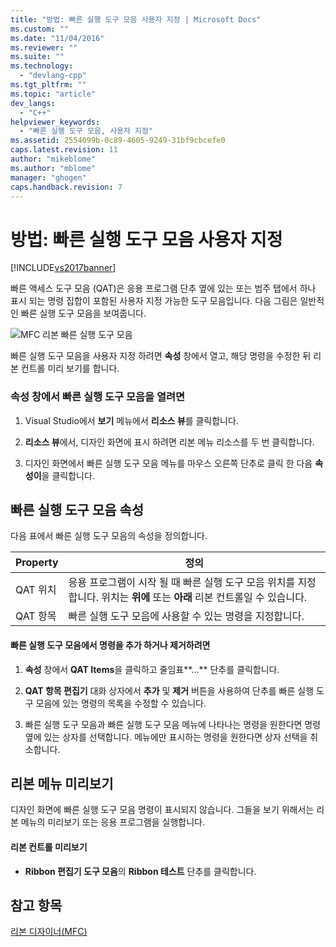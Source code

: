 ```yaml
---
title: "방법: 빠른 실행 도구 모음 사용자 지정 | Microsoft Docs"
ms.custom: ""
ms.date: "11/04/2016"
ms.reviewer: ""
ms.suite: ""
ms.technology: 
  - "devlang-cpp"
ms.tgt_pltfrm: ""
ms.topic: "article"
dev_langs: 
  - "C++"
helpviewer_keywords: 
  - "빠른 실행 도구 모음, 사용자 지정"
ms.assetid: 2554099b-0c89-4605-9249-31bf9cbcefe0
caps.latest.revision: 11
author: "mikeblome"
ms.author: "mblome"
manager: "ghogen"
caps.handback.revision: 7
---
```

# 방법: 빠른 실행 도구 모음 사용자 지정
[!INCLUDE[vs2017banner](../assembler/inline/includes/vs2017banner.md)]

빠른 액세스 도구 모음 \(QAT\)은 응용 프로그램 단추 옆에 있는 또는 범주 탭에서 하나 표시 되는 명령 집합이 포함된 사용자 지정 가능한 도구 모음입니다.  다음 그림은 일반적인 빠른 실행 도구 모음을 보여줍니다.  
  
 ![MFC 리본 빠른 실행 도구 모음](../mfc/media/quick_access_toolbar.png "Quick\_Access\_Toolbar")  
  
 빠른 실행 도구 모음을 사용자 지정 하려면  **속성** 창에서 열고, 해당 명령을 수정한 뒤 리본 컨트롤 미리 보기를 합니다.  
  
### 속성 창에서 빠른 실행 도구 모음을 열려면  
  
1.  Visual Studio에서  **보기** 메뉴에서 **리소스 뷰**를 클릭합니다.  
  
2.  **리소스 뷰**에서, 디자인 화면에 표시 하려면 리본 메뉴 리소스를 두 번 클릭합니다.  
  
3.  디자인 화면에서 빠른 실행 도구 모음 메뉴를 마우스 오른쪽 단추로 클릭 한 다음  **속성이**을 클릭합니다.  
  
## 빠른 실행 도구 모음 속성  
 다음 표에서 빠른 실행 도구 모음의 속성을 정의합니다.  
  
|Property|정의|  
|--------------|--------|  
|QAT 위치|응용 프로그램이 시작 될 때 빠른 실행 도구 모음 위치를 지정합니다.  위치는 **위에** 또는  **아래** 리본 컨트롤일 수 있습니다.|  
|QAT 항목|빠른 실행 도구 모음에 사용할 수 있는 명령을 지정합니다.|  
  
#### 빠른 실행 도구 모음에서 명령을 추가 하거나 제거하려면  
  
1.  **속성** 창에서 **QAT Items**을 클릭하고 줄임표**...** 단추를 클릭합니다.  
  
2.  **QAT 항목 편집기** 대화 상자에서 **추가** 및  **제거** 버튼을 사용하여  단추를 빠른 실행 도구 모음에 있는 명령의 목록을 수정할 수 있습니다.  
  
3.  빠른 실행 도구 모음과 빠른 실행 도구 모음 메뉴에 나타나는 명령을 원한다면 명령 옆에 있는 상자를 선택합니다.  메뉴에만 표시하는 명령을 원한다면 상자 선택을 취소합니다.  
  
## 리본 메뉴 미리보기  
 디자인 화면에 빠른 실행 도구 모음 명령이 표시되지 않습니다.  그들을 보기 위해서는 리본 메뉴의 미리보기 또는 응용 프로그램을 실행합니다.  
  
#### 리본 컨트롤 미리보기  
  
-   **Ribbon 편집기 도구 모음**의 **Ribbon 테스트** 단추를 클릭합니다.  
  
## 참고 항목  
 [리본 디자이너\(MFC\)](../mfc/ribbon-designer-mfc.md)